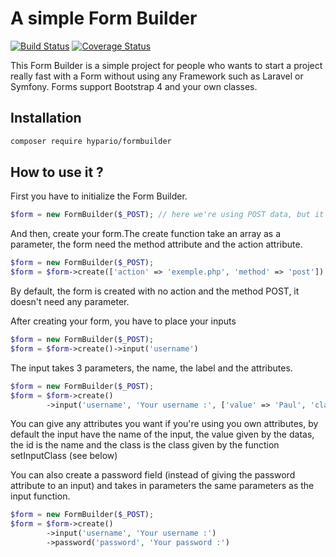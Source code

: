# A simple Form Builder

[![Build Status](https://travis-ci.org/Hypario/FormBuilder.svg?branch=master)](https://travis-ci.org/Hypario/FormBuilder)
[![Coverage Status](https://coveralls.io/repos/github/Hypario/FormBuilder/badge.svg?branch=master)](https://coveralls.io/github/Hypario/FormBuilder?branch=master)

This Form Builder is a simple project for people who wants to start a project really fast with a Form without using any Framework such as Laravel or Symfony.
Forms support Bootstrap 4 and your own classes.

## Installation

```bash
composer require hypario/formbuilder
```

## How to use it ?

First you have to initialize the Form Builder.
```php
$form = new FormBuilder($_POST); // here we're using POST data, but it can be everything that are from a form
```

And then, create your form.The create function take an array as a parameter, the form need the method attribute and the action attribute.
```php
$form = new FormBuilder($_POST);
$form = $form->create(['action' => 'exemple.php', 'method' => 'post'])
```
By default, the form is created with no action and the method POST, it doesn't need any parameter.

After creating your form, you have to place your inputs
```php
$form = new FormBuilder($_POST);
$form = $form->create()->input('username')
```
The input takes 3 parameters, the name, the label and the attributes.
```php
$form = new FormBuilder($_POST);
$form = $form->create()
        ->input('username', 'Your username :', ['value' => 'Paul', 'class' => 'form-input'])
```
You can give any attributes you want if you're using you own attributes, by default the input have the name of the input, the value given by the datas, the id is the name and the class is the class given by the function setInputClass (see below)

You can also create a password field (instead of giving the password attribute to an input) and takes in parameters the same parameters as the input function.
```php
$form = new FormBuilder($_POST);
$form = $form->create()
        ->input('username', 'Your username :')
        ->password('password', 'Your password :')
```
